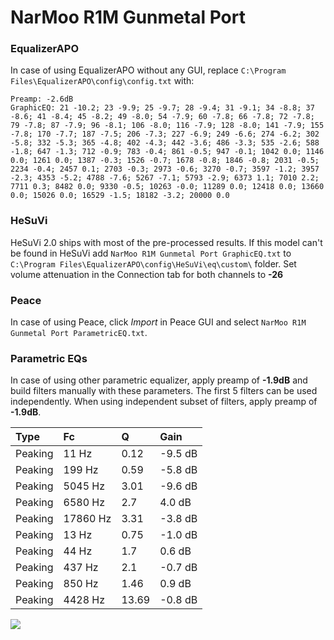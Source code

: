 # NarMoo R1M Gunmetal Port

### EqualizerAPO
In case of using EqualizerAPO without any GUI, replace `C:\Program Files\EqualizerAPO\config\config.txt`
with:
```
Preamp: -2.6dB
GraphicEQ: 21 -10.2; 23 -9.9; 25 -9.7; 28 -9.4; 31 -9.1; 34 -8.8; 37 -8.6; 41 -8.4; 45 -8.2; 49 -8.0; 54 -7.9; 60 -7.8; 66 -7.8; 72 -7.8; 79 -7.8; 87 -7.9; 96 -8.1; 106 -8.0; 116 -7.9; 128 -8.0; 141 -7.9; 155 -7.8; 170 -7.7; 187 -7.5; 206 -7.3; 227 -6.9; 249 -6.6; 274 -6.2; 302 -5.8; 332 -5.3; 365 -4.8; 402 -4.3; 442 -3.6; 486 -3.3; 535 -2.6; 588 -1.8; 647 -1.3; 712 -0.9; 783 -0.4; 861 -0.5; 947 -0.1; 1042 0.0; 1146 0.0; 1261 0.0; 1387 -0.3; 1526 -0.7; 1678 -0.8; 1846 -0.8; 2031 -0.5; 2234 -0.4; 2457 0.1; 2703 -0.3; 2973 -0.6; 3270 -0.7; 3597 -1.2; 3957 -2.3; 4353 -5.2; 4788 -7.6; 5267 -7.1; 5793 -2.9; 6373 1.1; 7010 2.2; 7711 0.3; 8482 0.0; 9330 -0.5; 10263 -0.0; 11289 0.0; 12418 0.0; 13660 0.0; 15026 0.0; 16529 -1.5; 18182 -3.2; 20000 0.0
```

### HeSuVi
HeSuVi 2.0 ships with most of the pre-processed results. If this model can't be found in HeSuVi add
`NarMoo R1M Gunmetal Port GraphicEQ.txt` to `C:\Program Files\EqualizerAPO\config\HeSuVi\eq\custom\` folder.
Set volume attenuation in the Connection tab for both channels to **-26**

### Peace
In case of using Peace, click *Import* in Peace GUI and select `NarMoo R1M Gunmetal Port ParametricEQ.txt`.

### Parametric EQs
In case of using other parametric equalizer, apply preamp of **-1.9dB** and build filters manually
with these parameters. The first 5 filters can be used independently.
When using independent subset of filters, apply preamp of **-1.9dB**.

| Type    | Fc       |     Q | Gain    |
|:--------|:---------|:------|:--------|
| Peaking | 11 Hz    |  0.12 | -9.5 dB |
| Peaking | 199 Hz   |  0.59 | -5.8 dB |
| Peaking | 5045 Hz  |  3.01 | -9.6 dB |
| Peaking | 6580 Hz  |  2.7  | 4.0 dB  |
| Peaking | 17860 Hz |  3.31 | -3.8 dB |
| Peaking | 13 Hz    |  0.75 | -1.0 dB |
| Peaking | 44 Hz    |  1.7  | 0.6 dB  |
| Peaking | 437 Hz   |  2.1  | -0.7 dB |
| Peaking | 850 Hz   |  1.46 | 0.9 dB  |
| Peaking | 4428 Hz  | 13.69 | -0.8 dB |

![](https://raw.githubusercontent.com/jaakkopasanen/AutoEq/master/results/innerfidelity/sbaf-serious/NarMoo%20R1M%20Gunmetal%20Port/NarMoo%20R1M%20Gunmetal%20Port.png)